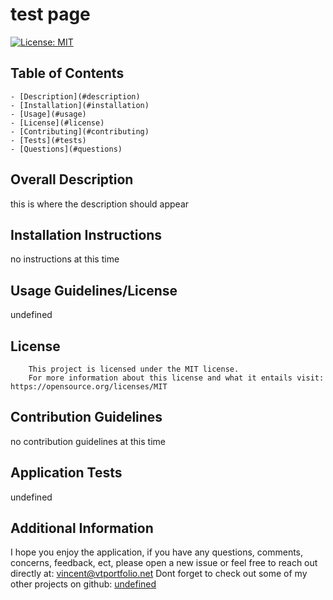 
  # test page
  [![License: MIT](https://img.shields.io/badge/License-MIT-yellow.svg)](https://opensource.org/licenses/MIT)
  ## Table of Contents
    - [Description](#description)
    - [Installation](#installation)
    - [Usage](#usage)
    - [License](#license)
    - [Contributing](#contributing)
    - [Tests](#tests)
    - [Questions](#questions)

  ## Overall Description 
  this is where the description should appear
  ## Installation Instructions
  no instructions at this time
  ## Usage Guidelines/License
  undefined
  ## License
        This project is licensed under the MIT license.
        For more information about this license and what it entails visit: https://opensource.org/licenses/MIT
  ## Contribution Guidelines
  no contribution guidelines at this time
  ## Application Tests
  undefined
  ## Additional Information
  I hope you enjoy the application, if you have any questions, comments, concerns, feedback, ect, 
  please open a new issue or feel free to reach out directly at: vincent@vtportfolio.net 
  Dont forget to check out some of my other projects on github: [undefined](https://github.com/undefined)
  
